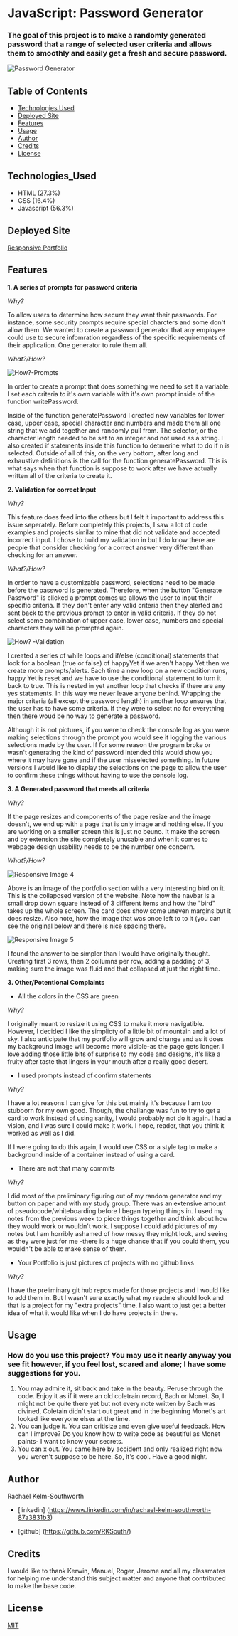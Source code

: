 #  JavaScript: Password Generator

### The goal of this project is to make a randomly generated password that a range of selected user criteria and allows them to smoothly and easily get a fresh and secure password. 

![Password Generator](Assets/FinishProduct.png)

## Table of Contents
* [Technologies Used](Technologies_Used)
* [Deployed Site](Deployed)
* [Features](Features)
* [Usage](Usage)
* [Author](Author)
* [Credits](Credits)
* [License](License)

## Technologies_Used
* HTML (27.3%)
* CSS (16.4%)
* Javascript (56.3%)

## Deployed Site
[Responsive Portfolio](https://rksouth.github.io/responsive_portfolio/)

## Features 


__1. A series of prompts for password criteria__
 
_Why?_

To allow users to determine how secure they want their passwords. For instance, some security prompts require special charcters and some don't allow them. We wanted to create a password generator that any employee could use to secure infomration regardless of the specific requirements of their application. One generator to rule them all. 

_What?/How?_

   ![How?-Prompts](Assets/codeprogressphoto-03.png)

In order to create a prompt that does something we need to set it a variable. I set each criteria to it's own variable with it's own prompt inside of the function writePassword.

Inside of the function generatePassword I created new variables for lower case, upper case, special character and numbers and made them all one string that we add together and randomly pull from. The selector, or the character length needed to be set to an integer and not used as a string. I also created if statements inside this function to detmerine what to do if n is selected. Outside of all of this, on the very bottom, after long and exhaustive definitions is the call for the function generatePassword. This is what says when that function is suppose to work after we have actually written all of the criteria to create it. 

__2. Validation for correct Input__

_Why?_

This feature does feed into the others but I felt it important to address this issue seperately. Before completely this projects, I saw a lot of code examples and projects similar to mine that did not validate and accepted incorrect input. I chose to build my validation in but I do know there are people that consider checking for a correct answer very different than checking for an answer. 



_What?/How?_
	
In order to have a customizable password, selections need to be made before the password is generated. Therefore, when the button "Generate Password" is clicked a prompt comes up allows the user to input their specific criteria. If they don't enter any valid criteria then they alerted and sent back to the previous prompt to enter in valid criteria. If they do not select some combination of upper case, lower case, numbers and special characters they will be prompted again. 

![How? -Validation](Assets/codeprogressphoto-04.png)

I created a series of while loops and if/else (conditional) statements that look for a boolean (true or false) of happyYet if we aren't happy Yet then we create more prompts/alerts. Each time a new loop on a new condition runs, happy Yet is reset and we have to use the conditional statement to turn it back to true. This is nested in yet another loop that checks if there are any yes statements. In this way we never leave anyone behind. Wrapping the major criteria (all except the password length) in another loop ensures that the user has to have some criteria. If they were to select no for everything then there woud be no way to generate a password. 

Although it is not pictures, if you were to check the console log as you were making selections through the prompt you would see it logging the various selections made by the user. If for some reason the program broke or wasn't generating the kind of password intended this would show you where it may have gone and if the user misselected something. In future versions I would like to display the selections on the page to allow the user to confirm these things without having to use the console log. 

__3. A Generated password that meets all criteria__

_Why?_

If the page resizes and components of the page resize and the image doesn't, we end up with a page that is only image and nothing else. If you are working on a smaller screen this is just no beuno. It make the screen and by extension the site completely unusable and when it comes to webpage design usability needs to be the number one concern.



_What?/How?_

![Responsive Image 4](Assets/Images/responsiveimg_02.png)

Above is an image of the portfolio section with a very interesting bird on it. This is the collaposed version of the website. Note how the navbar is a small drop down square instead of 3 different items and how the "bird" takes up the whole screen. The card does show some uneven margins but it does resize. Also note, how the image that was once left to to it (you can see the original below and there is nice spacing there. 

![Responsive Image 5](Assets/Images/responsiveimg_04.png)

   I found the answer to be simpler than I would have originally thought. Creating first 3 rows, then 2 collumns per row, adding a padding of 3, making sure the image was fluid and that collapsed at just the right time. 
	
   
    
__3. Other/Potentional Complaints__

* All the colors in the CSS are green

_Why?_

   I originally meant to resize it using CSS to make it more navigatible. However, I decided I like the simplicty of a little bit of mountain and a lot of sky. I also anticipate that my portfolio will grow and change and as it does my background image will become more visible-as the page gets longer. I love adding those little bits of surprise to my code and designs, it's like a fruity after taste that lingers in your mouth after a really good desert. 

* I used prompts instead of confirm statements

_Why?_

   I have a lot reasons I can give for this but mainly it's because I am too stubborn for my own good. Though, the challange was fun to try to get a card to work instead of using sanity, I would probably not do it again. I had a vision, and I was sure I could make it work. I hope, reader, that you think it worked as well as I did. 
   
   If I were going to do this again, I would use CSS or a style tag to make a background inside of a container instead of using a card. 

* There are not that many commits

_Why?_

   I did most of the preliminary figuring out of my random generator and my button on paper and with my study group. There was an extensive amount of pseudocode/whiteboarding before I began typeing things in. I used my notes from the previous week to piece things together and think about how they would work or wouldn't work. I suppose I could add pictures of my notes but I am horribly ashamed of how messy they might look, and seeing as they were just for me -there is a huge chance that if you could them, you wouldn't be able to make sense of them. 

   * Your Portfolio is just pictures of projects with no github links

_Why?_

   I have the preliminary git hub repos made for those projects and I would like to add them in. But I wasn't sure exactly what my readme should look and that is a project for my "extra projects" time. I also want to just get a better idea of what it would like when I do have projects in there. 
  

## Usage
### How do you use this project? You may use it nearly anyway you see fit however, if you feel lost, scared and alone; I have some suggestions for you. 
 1. You may admire it, sit back and take in the beauty. Peruse through the code. Enjoy it as if it were an old coletrain record, Bach or Monet. So, I might not be quite there yet but not every note written by Bach was divined, Coletain didn't start out great and in the beginning Monet's art looked like everyone elses at the time.
 2. You can judge it. You can critisize and even give useful feedback. How can I improve? Do you know how to write code as beautiful as Monet paints- I want to know your secrets.
 3. You can x out. You came here by accident and only realized right now you weren't suppose to be here. So, it's cool. Have a good night. 
## Author 
Rachael Kelm-Southworth

* [linkedin] (https://www.linkedin.com/in/rachael-kelm-southworth-87a3831b3) 

* [github] (https://github.com/RKSouth/)

 ## Credits

I would like to thank Kerwin, Manuel, Roger, Jerome and all my classmates for helping me understand this subject matter and anyone that contributed to make the base code.

## License
[MIT](https://choosealicense.com/licenses/mit/)





